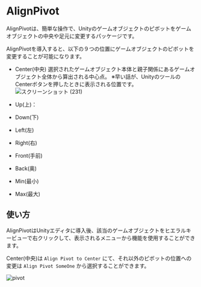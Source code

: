 # AlignPivot
AlignPivotは、簡単な操作で、Unityのゲームオブジェクトのピボットをゲームオブジェクトの中央や足元に変更するパッケージです。

AlignPivotを導入すると、以下の９つの位置にゲームオブジェクトのピボットを変更することが可能になります。

- Center(中央)
	選択されたゲームオブジェクト本体と親子関係にあるゲームオブジェクト全体から算出される中心点。
	※早い話が、UnityのツールのCenterボタンを押したときに表示される位置です。
![スクリーンショット (231)](https://user-images.githubusercontent.com/78918084/185788704-fbfa5ca9-d342-4a33-8b94-1727dd147086.png)

- Up(上)：
- Down(下)
- Left(左)
- Right(右)
- Front(手前)
- Back(奥)
- Min(最小)
- Max(最大)


## 使い方
AlignPivotはUnityエディタに導入後、該当のゲームオブジェクトをヒエラルキービューで右クリックして、表示されるメニューから機能を使用することができます。

Center(中央)は `Align Pivot to Center` にて、それ以外のピボットの位置への変更は `Align Pivot SomeOne` から選択することができます。

![pivot](https://user-images.githubusercontent.com/78918084/185788736-7a35c506-eb2a-483b-b7a4-f45c6ba13be7.gif)
